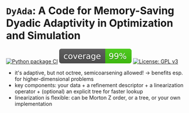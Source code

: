 # `DyAda`: A Code for Memory-Saving Dyadic Adaptivity in Optimization and Simulation
[![Python package CI](https://github.com/freifrauvonbleifrei/DyAda/actions/workflows/python-package.yml/badge.svg)](https://github.com/freifrauvonbleifrei/DyAda/actions/workflows/python-package.yml/)  ![Coverage](coverage.svg)  [![License: GPL v3](https://img.shields.io/badge/License-GPLv3-blue.svg)](https://www.gnu.org/licenses/gpl-3.0)

* it's adaptive, but not octree, semicoarsening allowed! -> benefits esp.
for higher-dimensional problems
* key components: your data + a refinement descriptor + a linearization
operator + (optional) an explicit tree for faster lookup
* linearization is flexible: can be Morton Z order, or a tree, or your own implementation

